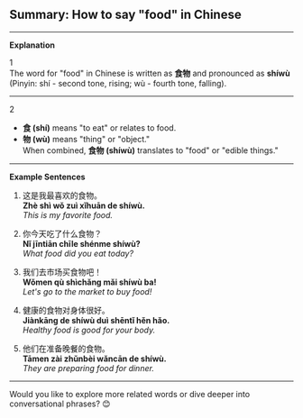 ## Summary: How to say "food" in Chinese  
---

**Explanation**  

1  
The word for "food" in Chinese is written as **食物** and pronounced as **shíwù** (Pinyin: shí - second tone, rising; wù - fourth tone, falling).  

---  

2  
- **食 (shí)** means "to eat" or relates to food.  
- **物 (wù)** means "thing" or "object."  
When combined, **食物 (shíwù)** translates to "food" or "edible things."  

---

**Example Sentences**  

1. 这是我最喜欢的食物。  
   **Zhè shì wǒ zuì xǐhuān de shíwù.**  
   _This is my favorite food._

2. 你今天吃了什么食物？  
   **Nǐ jīntiān chīle shénme shíwù?**  
   _What food did you eat today?_

3. 我们去市场买食物吧！  
   **Wǒmen qù shìchǎng mǎi shíwù ba!**  
   _Let's go to the market to buy food!_

4. 健康的食物对身体很好。  
   **Jiànkāng de shíwù duì shēntǐ hěn hǎo.**  
   _Healthy food is good for your body._

5. 他们在准备晚餐的食物。  
   **Tāmen zài zhǔnbèi wǎncān de shíwù.**  
   _They are preparing food for dinner._  

---

Would you like to explore more related words or dive deeper into conversational phrases? 😊